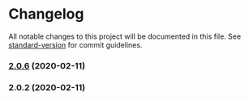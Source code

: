 # Changelog

All notable changes to this project will be documented in this file. See [standard-version](https://github.com/conventional-changelog/standard-version) for commit guidelines.

### [2.0.6](https://github.com/nnitish/ng-connection/compare/v2.0.5...v2.0.6) (2020-02-11)

### 2.0.2 (2020-02-11)
